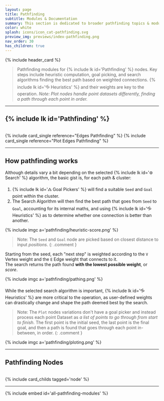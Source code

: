 ```yaml
---
layout: page
title: Pathfinding
subtitle: Modules & Documentation
summary: This section is dedicated to broader pathfinding topics & modules. Node specifics can be found on their dedicated node page.
color: white
splash: icons/icon_cat-pathfinding.svg
preview_img: previews/index-pathfinding.png
nav_order: 30
has_children: true
---
```


{% include header_card %}

> Pathfinding modules for {% include lk id='Pathfinding' %} nodes. Key steps include heuristic computation, goal picking, and search algorithms finding the best path based on weighted connections. {% include lk id='🝰 Heuristics' %} and their weights are key to the operation. *Note: Plot nodes handle point datasets differently, finding a path through each point in order.*

---
## {% include lk id='Pathfinding' %}  
<br>  
<div class="card-ctnr duo" markdown="1">
{% include card_single reference="Edges Pathfinding" %}
{% include card_single reference="Plot Edges Pathfinding" %}
</div>

---

## How pathfinding works
Although details vary a bit depending on the selected {% include lk id='⊚ Search' %} algorithm, the basic gist is, for each path & cluster:
1. {% include lk id='🝓 Goal Pickers' %} will find a suitable `Seed` and `Goal` point within the cluster.
2. The Search Algorithm will then find the best path that goes from `Seed` to `Goal`, accounting for its internal maths, and using {% include lk id='🝰 Heuristics' %} as to determine whether one connection is better than another.

{% include imgc a='pathfinding/heuristic-score.png' %} 

>Note: The `Seed` and `Goal` node are picked based on closest distance to input *positions*.
{: .comment }

Starting from the seed, each "next step" is weighted according to the `V` Vertex weight and the `E` Edge weight that connects to it.  
The search returns the path found **with the lowest possible weight**, or *score*.

{% include imgc a='pathfinding/pathing.png' %}  

While the selected search algorithm is important, {% include lk id='🝰 Heuristics' %} are more critical to the operation, as user-defined weights can drastically change and shape the path deemed best by the search.

>Note: The `Plot` nodes variations don't have a goal picker and instead process each point Dataset as *a list of points to go through from start to finish*. The first point is the initial seed, the last point is the final goal, and then a path is found that goes through each point in-between, in order.
{: .comment }

{% include imgc a='pathfinding/ploting.png' %}  

---
## Pathfinding Nodes
<br>
{% include card_childs tagged='node' %}

---
{% include embed id='all-pathfinding-modules' %}